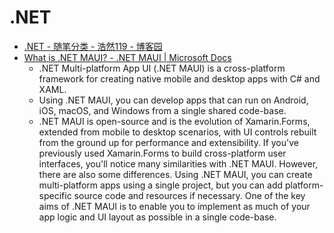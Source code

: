 # .NET

* [.NET - 随笔分类 - 浩然119 - 博客园](https://www.cnblogs.com/pegasus923/category/263361.html)
* [What is .NET MAUI? - .NET MAUI | Microsoft Docs](https://docs.microsoft.com/en-us/dotnet/maui/what-is-maui)
  * .NET Multi-platform App UI (.NET MAUI) is a cross-platform framework for creating native mobile and desktop apps with C# and XAML.
  * Using .NET MAUI, you can develop apps that can run on Android, iOS, macOS, and Windows from a single shared code-base.
  * .NET MAUI is open-source and is the evolution of Xamarin.Forms, extended from mobile to desktop scenarios, with UI controls rebuilt from the ground up for performance and extensibility. If you've previously used Xamarin.Forms to build cross-platform user interfaces, you'll notice many similarities with .NET MAUI. However, there are also some differences. Using .NET MAUI, you can create multi-platform apps using a single project, but you can add platform-specific source code and resources if necessary. One of the key aims of .NET MAUI is to enable you to implement as much of your app logic and UI layout as possible in a single code-base.
